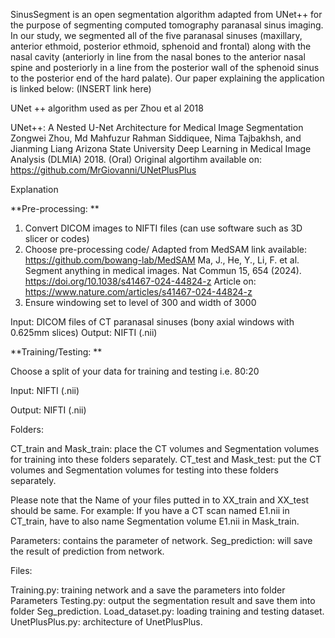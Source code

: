 SinusSegment is an open segmentation algorithm adapted from UNet++ for the purpose of segmenting computed tomography paranasal sinus imaging. 
In our study, we segmented all of the five paranasal sinuses (maxillary, anterior ethmoid, posterior ethmoid, sphenoid and frontal) along with the nasal cavity (anteriorly in line from the nasal bones to the anterior nasal spine and posteriorly in a line from the posterior wall of the sphenoid sinus to the posterior end of the hard palate). 
Our paper explaining the application is linked below: (INSERT link here) 


UNet ++ algorithm used as per Zhou et al 2018 

UNet++: A Nested U-Net Architecture for Medical Image Segmentation
Zongwei Zhou, Md Mahfuzur Rahman Siddiquee, Nima Tajbakhsh, and Jianming Liang
Arizona State University
Deep Learning in Medical Image Analysis (DLMIA) 2018. (Oral)
Original algortihm available on: https://github.com/MrGiovanni/UNetPlusPlus 




Explanation

**Pre-processing: **
1. Convert DICOM images to NIFTI files (can use software such as 3D slicer or codes)
2. Choose pre-processing code/
Adapted from MedSAM link available: https://github.com/bowang-lab/MedSAM
Ma, J., He, Y., Li, F. et al. Segment anything in medical images. Nat Commun 15, 654 (2024). https://doi.org/10.1038/s41467-024-44824-z
Article on: https://www.nature.com/articles/s41467-024-44824-z
4. Ensure windowing set to level of 300 and width of 3000

Input: DICOM files of CT paranasal sinuses (bony axial windows with 0.625mm slices) 
Output: NIFTI (.nii) 

**Training/Testing: **

Choose a split of your data for training and testing i.e. 80:20

Input: NIFTI (.nii) 

Output: NIFTI (.nii) 

Folders:

CT_train and Mask_train: place the CT volumes and Segmentation volumes for training into these folders separately.
CT_test and Mask_test: put the CT volumes and Segmentation volumes for testing into these folders separately.

Please note that the Name of your files putted in to XX_train and XX_test should be same.
For example: If you have a CT scan named E1.nii in CT_train, have to also name Segmentation volume E1.nii in Mask_train.

Parameters: contains the parameter of network.
Seg_prediction: will save the result of prediction from network.

Files:

Training.py: training network and a save the parameters into folder Parameters
Testing.py: output the segmentation result and save them into folder Seg_prediction.
Load_dataset.py: loading training and testing dataset.
UnetPlusPlus.py: architecture of UnetPlusPlus.
